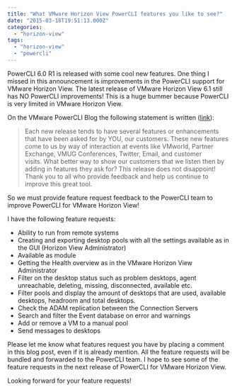 ```yaml
---
title: "What VMware Horizon View PowerCLI features you like to see?"
date: "2015-03-18T19:51:13.000Z"
categories: 
  - "horizon-view"
tags: 
  - "horizon-view"
  - "powercli"
---
```


PowerCLI 6.0 R1 is released with some cool new features. One thing I missed in this announcement is improvements in the PowerCLI support for VMware Horizon View. The latest release of VMware Horizon View 6.1 still has NO PowerCLI improvements! This is a huge bummer because PowerCLI is very limited in VMware Horizon View.

On the VMware PowerCLI Blog the following statement is written ([link](http://blogs.vmware.com/PowerCLI/2015/03/powercli-6-0-r1-now-generally-available.html)):

> Each new release tends to have several features or enhancements that have been asked for by YOU, our customers. These new features come to us by way of interaction at events like VMworld, Partner Exchange, VMUG Conferences, Twitter, Email, and customer visits. What better way to show our customers that we listen then by adding in features they ask for? This release does not disappoint! Thank you to all who provide feedback and help us continue to improve this great tool.

So we must provide feature request feedback to the PowerCLI team to improve PowerCLI for VMware Horizon View!

I have the following feature requests:

- Ability to run from remote systems
- Creating and exporting desktop pools with all the settings available as in the GUI (Horizon View Administrator)
- Available as module
- Getting the Health overview as in the VMware Horizon View Administrator
- Filter on the desktop status such as problem desktops, agent unreachable, deleting, missing, disconnected, available etc.
- Filter pools and display the amount of desktops that are used, available desktops, headroom and total desktops.
- Check the ADAM replication between the Connection Servers
- Search and filter the Event database on error and warnings
- Add or remove a VM to a manual pool
- Send messages to desktops

Please let me know what features request you have by placing a comment in this blog post, even if it is already mention. All the feature requests will be bundled and forwarded to the PowerCLI team. I hope to see some of the feature requests in the next release of PowerCLI for VMware Horizon View.

Looking forward for your feature requests!
